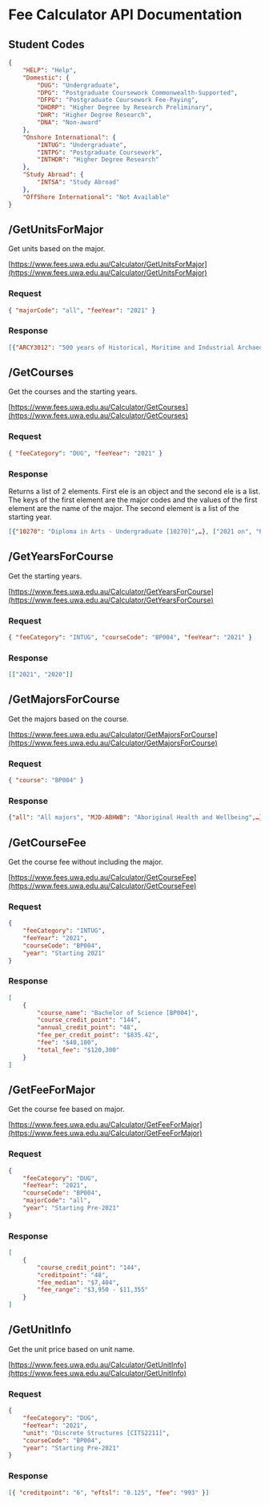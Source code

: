 # Fee Calculator API Documentation

## Student Codes

```json
{
    "HELP": "Help",
    "Domestic": {
        "DUG": "Undergraduate",
        "DPG": "Postgraduate Coursework Commonwealth-Supported",
        "DFPG": "Postgraduate Coursework Fee-Paying",
        "DHDRP": "Higher Degree by Research Preliminary",
        "DHR": "Higher Degree Research",
        "DNA": "Non-award"
    },
    "Onshore International": {
        "INTUG": "Undergraduate",
        "INTPG": "Postgraduate Coursework",
        "INTHDR": "Higher Degree Research"
    },
    "Study Abroad": {
        "INTSA": "Study Abroad"
    },
    "OffShore International": "Not Available"
}
```

## /GetUnitsForMajor

Get units based on the major.

[https://www.fees.uwa.edu.au/Calculator/GetUnitsForMajor](https://www.fees.uwa.edu.au/Calculator/GetUnitsForMajor)

### Request

```json
{ "majorCode": "all", "feeYear": "2021" }
```

### Response

```json
[{"ARCY3012": "500 years of Historical, Maritime and Industrial Archaeology",…}]
```

## /GetCourses

Get the courses and the starting years.

[https://www.fees.uwa.edu.au/Calculator/GetCourses](https://www.fees.uwa.edu.au/Calculator/GetCourses)

### Request

```json
{ "feeCategory": "DUG", "feeYear": "2021" }
```

### Response

Returns a list of 2 elements. First ele is an object and the second ele is a list. The keys of the first element are the major codes and the values of the first element are the name of the major. The second element is a list of the starting year.

```json
[{"10270": "Diploma in Arts - Undergraduate [10270]",…}, ["2021 on", "Pre-2021"]]
```

## /GetYearsForCourse

Get the starting years.

[https://www.fees.uwa.edu.au/Calculator/GetYearsForCourse](https://www.fees.uwa.edu.au/Calculator/GetYearsForCourse)

### Request

```json
{ "feeCategory": "INTUG", "courseCode": "BP004", "feeYear": "2021" }
```

### Response

```json
[["2021", "2020"]]
```

## /GetMajorsForCourse

Get the majors based on the course.

[https://www.fees.uwa.edu.au/Calculator/GetMajorsForCourse](https://www.fees.uwa.edu.au/Calculator/GetMajorsForCourse)

### Request

```json
{ "course": "BP004" }
```

### Response

```json
{"all": "All majors", "MJD-ABHWB": "Aboriginal Health and Wellbeing",…}
```

## /GetCourseFee

Get the course fee without including the major.

[https://www.fees.uwa.edu.au/Calculator/GetCourseFee](https://www.fees.uwa.edu.au/Calculator/GetCourseFee)

### Request

```json
{
    "feeCategory": "INTUG",
    "feeYear": "2021",
    "courseCode": "BP004",
    "year": "Starting 2021"
}
```

### Response

```json
[
    {
        "course_name": "Bachelor of Science [BP004]",
        "course_credit_point": "144",
        "annual_credit_point": "48",
        "fee_per_credit_point": "$835.42",
        "fee": "$40,100",
        "total_fee": "$120,300"
    }
]
```

## /GetFeeForMajor

Get the course fee based on major.

[https://www.fees.uwa.edu.au/Calculator/GetFeeForMajor](https://www.fees.uwa.edu.au/Calculator/GetFeeForMajor)

### Request

```json
{
    "feeCategory": "DUG",
    "feeYear": "2021",
    "courseCode": "BP004",
    "majorCode": "all",
    "year": "Starting Pre-2021"
}
```

### Response

```json
[
    {
        "course_credit_point": "144",
        "creditpoint": "48",
        "fee_median": "$7,404",
        "fee_range": "$3,950 - $11,355"
    }
]
```

## /GetUnitInfo

Get the unit price based on unit name.

[https://www.fees.uwa.edu.au/Calculator/GetUnitInfo](https://www.fees.uwa.edu.au/Calculator/GetUnitInfo)

### Request

```json
{
    "feeCategory": "DUG",
    "feeYear": "2021",
    "unit": "Discrete Structures [CITS2211]",
    "courseCode": "BP004",
    "year": "Starting Pre-2021"
}
```

### Response

```json
[{ "creditpoint": "6", "eftsl": "0.125", "fee": "993" }]
```
